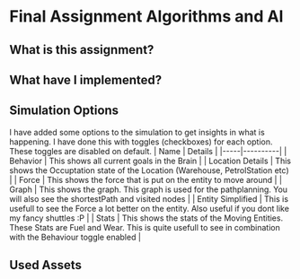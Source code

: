 # Final Assignment Algorithms and AI

## What is this assignment?

## What have I implemented?


## Simulation Options
I have added some options to the simulation to get insights in what is happening. I have done this with toggles (checkboxes) for each option.
These toggles are disabled on default.
| Name | Details  |
|-----|----------|
|  Behavior  | This shows all current goals in the Brain  |
|  Location Details  | This shows the Occuptation state of the Location (Warehouse, PetrolStation etc)   |
|  Force  | This shows the force that is put on the entity to move around |
|  Graph  | This shows the graph. This graph is used for the pathplanning. You will also see the shortestPath and visited nodes |
|  Entity Simplified  | This is usefull to see the Force a lot better on the entity. Also useful if you dont like my fancy shuttles :P | 
|  Stats  | This shows the stats of the Moving Entities. These Stats are Fuel and Wear. This is quite usefull to see in combination with the Behaviour toggle enabled |

## Used Assets
